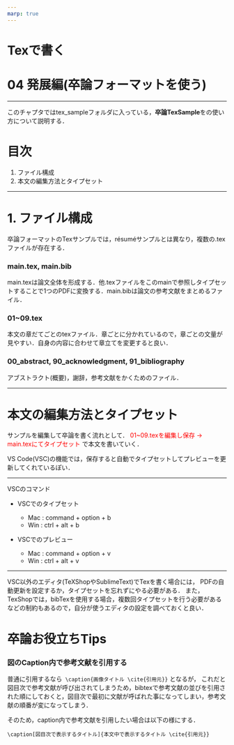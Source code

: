 ```yaml
---
marp: true
---
```

# Texで書く 
# 04 発展編(卒論フォーマットを使う)
---
このチャプタではtex_sampleフォルダに入っている，**卒論TexSample**をの使い方について説明する．

# 目次

1. ファイル構成
2. 本文の編集方法とタイプセット


---
# 1. ファイル構成
卒論フォーマットのTexサンプルでは，résuméサンプルとは異なり，複数の.texファイルが存在する．

### main.tex, main.bib
main.texは論文全体を形成する．他.texファイルをこのmainで参照しタイプセットすることで1つのPDFに変換する．main.bibは論文の参考文献をまとめるファイル．

### 01~09.tex
本文の章だてごとのtexファイル．章ごとに分かれているので，章ごとの文量が見やすい．自身の内容に合わせて章立てを変更すると良い．

### 00_abstract, 90_acknowledgment, 91_bibliography
アブストラクト(概要)，謝辞，参考文献をかくためのファイル．

---
# 本文の編集方法とタイプセット

サンプルを編集して卒論を書く流れとして．
<span style="color:red;">01~09.texを編集し保存 → main.texにてタイプセット</span>
で本文を書いていく．

VS Code(VSC)の機能では，保存すると自動でタイプセットしてプレビューを更新してくれているぽい．

---
VSCのコマンド
- VSCでのタイプセット
    - Mac : command + option + b
    - Win : ctrl + alt + b

- VSCでのプレビュー
    - Mac : command + option + v
    - Win : ctrl + alt + v
---

VSC以外のエディタ(TeXShopやSublimeText)でTexを書く場合には，
PDFの自動更新を設定するか，タイプセットを忘れずにやる必要がある．
また，TexShopでは，bibTexを使用する場合，複数回タイプセットを行う必要があるなどの制約もあるので，自分が使うエディタの設定を調べておくと良い．

# 卒論お役立ちTips

### 図のCaption内で参考文献を引用する
普通に引用するなら``` \caption{画像タイトル \cite{引用元}}``` となるが，
これだと図目次で参考文献が呼び出されてしまうため，bibtexで参考文献の並びを引用された順にしておくと，図目次で最初に文献が呼ばれた事になってしまい，参考文献の順番が変になってしまう．

そのため，caption内で参考文献を引用したい場合は以下の様にする．
```
\caption[図目次で表示するタイトル]{本文中で表示するタイトル \cite{引用元}}
```



